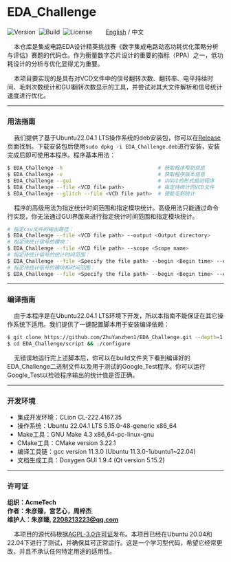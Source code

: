 # EDA_Challenge

![Version](https://img.shields.io/badge/Version-1.0.1-brightgreen.svg)&nbsp;&nbsp;![Build](https://img.shields.io/badge/Build-Passed-success.svg)&nbsp;&nbsp;![License](https://img.shields.io/badge/License-AGPL-blue.svg)&nbsp;&nbsp;&nbsp;&nbsp;&nbsp;&nbsp;&nbsp;&nbsp;[English](https://github.com/ZhuYanzhen1/EDA_Challenge/blob/master/README.md) / 中文

&nbsp;&nbsp;&nbsp;&nbsp;本仓库是集成电路EDA设计精英挑战赛《数字集成电路动态功耗优化策略分析与评估》赛题的代码仓。作为衡量数字芯片设计的重要的指标（PPA）之一，低功耗设计的分析与优化显得尤为重要。

&nbsp;&nbsp;&nbsp;&nbsp;本项目要实现的是具有对VCD文件中的信号翻转次数、翻转率、电平持续时间、毛刺次数统计和GUI翻转次数显示的工具，并尝试对其大文件解析和信号统计速度进行优化。

***

### 用法指南

&nbsp;&nbsp;&nbsp;&nbsp;我们提供了基于Ubuntu22.04.1 LTS操作系统的deb安装包，你可以在[Release](https://github.com/ZhuYanzhen1/EDA_Challenge/releases/latest)页面找到。下载安装包后使用`sudo dpkg -i EDA_Challenge.deb`进行安装，安装完成后即可使用本程序。程序基本用法：

```bash
$ EDA_Challenge -h                               # 获取程序帮助信息
$ EDA_Challenge -v                               # 获取程序版本信息
$ EDA_Challenge --gui                            # 以GUI的形式启动程序
$ EDA_Challenge --file <VCD file path>           # 指定待统计的VCD文件
$ EDA_Challenge --glitch --file <VCD file path>  # 使能毛刺统计
```

&nbsp;&nbsp;&nbsp;&nbsp;程序的高级用法为指定统计时间范围和指定模块统计。高级用法只能通过命令行实现，你无法通过GUI界面来进行指定统计时间范围和指定模块统计。

```bash
# 指定csv文件的输出路径：
$ EDA_Challenge --file <VCD file path> --output <Output directory>
# 指定待统计信号的模块：
$ EDA_Challenge --file <VCD file path> --scope <Scope name>
# 指定待统计信号的统计时间范围：
$ EDA_Challenge --file <Specify the file path> --begin <Begin time> --end <End time>
# 指定待统计信号的模块和时间范围：
$ EDA_Challenge --file <Specify the file path> --begin <Begin time> --end <End time> --scope <Scope name>
```

***

### 编译指南

&nbsp;&nbsp;&nbsp;&nbsp;由于本程序是在Ubuntu22.04.1 LTS环境下开发，所以本指南不能保证在其它操作系统下适用。我们提供了一键配置脚本用于安装编译依赖：

```bash
$ git clone https://github.com/ZhuYanzhen1/EDA_Challenge.git --depth=1
$ cd EDA_Challenge/script && ./configure
```

&nbsp;&nbsp;&nbsp;&nbsp;无错误地运行完上述脚本后，你可以在build文件夹下看到编译好的EDA_Challenge二进制文件以及用于测试的Google_Test程序。你可以运行Google_Test以检验程序输出的统计值是否正确。

***

### 开发环境

+ 集成开发环境：CLion CL-222.4167.35
+ 操作系统：Ubuntu 22.04.1 LTS 5.15.0-48-generic x86_64
+ Make工具：GNU Make 4.3 x86_64-pc-linux-gnu
+ CMake工具：CMake version 3.22.1
+ 编译工具链：gcc version 11.3.0 (Ubuntu 11.3.0-1ubuntu1~22.04)
+ 文档生成工具：Doxygen GUI 1.9.4 (Qt version 5.15.2)

***

### 许可证

**组织：AcmeTech <br>
作者：朱彦臻，宫艺心，周梓杰<br>
维护人：朱彦臻,  2208213223@qq.com**

&nbsp;&nbsp;&nbsp;&nbsp;本项目的源代码根据[AGPL-3.0许可证](https://github.com/ZhuYanzhen1/EDA_Challenge/blob/master/LICENSE)发布。本项目已经在Ubuntu 20.04和22.04下进行了测试，并确保其可正常运行。这是一个学习型代码，希望它经常更改，并且不承认任何特定用途的适用性。